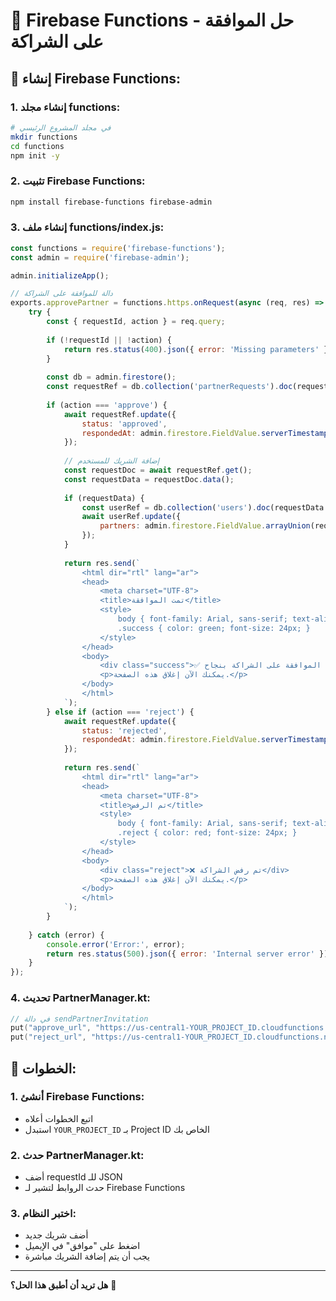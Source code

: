 # 🔧 Firebase Functions - حل الموافقة على الشراكة

## 📁 **إنشاء Firebase Functions:**

### **1. إنشاء مجلد functions:**
```bash
# في مجلد المشروع الرئيسي
mkdir functions
cd functions
npm init -y
```

### **2. تثبيت Firebase Functions:**
```bash
npm install firebase-functions firebase-admin
```

### **3. إنشاء ملف functions/index.js:**
```javascript
const functions = require('firebase-functions');
const admin = require('firebase-admin');

admin.initializeApp();

// دالة للموافقة على الشراكة
exports.approvePartner = functions.https.onRequest(async (req, res) => {
    try {
        const { requestId, action } = req.query;
        
        if (!requestId || !action) {
            return res.status(400).json({ error: 'Missing parameters' });
        }
        
        const db = admin.firestore();
        const requestRef = db.collection('partnerRequests').doc(requestId);
        
        if (action === 'approve') {
            await requestRef.update({
                status: 'approved',
                respondedAt: admin.firestore.FieldValue.serverTimestamp()
            });
            
            // إضافة الشريك للمستخدم
            const requestDoc = await requestRef.get();
            const requestData = requestDoc.data();
            
            if (requestData) {
                const userRef = db.collection('users').doc(requestData.fromUserId);
                await userRef.update({
                    partners: admin.firestore.FieldValue.arrayUnion(requestData.toUserEmail)
                });
            }
            
            return res.send(`
                <html dir="rtl" lang="ar">
                <head>
                    <meta charset="UTF-8">
                    <title>تمت الموافقة</title>
                    <style>
                        body { font-family: Arial, sans-serif; text-align: center; padding: 50px; }
                        .success { color: green; font-size: 24px; }
                    </style>
                </head>
                <body>
                    <div class="success">✅ تمت الموافقة على الشراكة بنجاح!</div>
                    <p>يمكنك الآن إغلاق هذه الصفحة.</p>
                </body>
                </html>
            `);
        } else if (action === 'reject') {
            await requestRef.update({
                status: 'rejected',
                respondedAt: admin.firestore.FieldValue.serverTimestamp()
            });
            
            return res.send(`
                <html dir="rtl" lang="ar">
                <head>
                    <meta charset="UTF-8">
                    <title>تم الرفض</title>
                    <style>
                        body { font-family: Arial, sans-serif; text-align: center; padding: 50px; }
                        .reject { color: red; font-size: 24px; }
                    </style>
                </head>
                <body>
                    <div class="reject">❌ تم رفض الشراكة</div>
                    <p>يمكنك الآن إغلاق هذه الصفحة.</p>
                </body>
                </html>
            `);
        }
        
    } catch (error) {
        console.error('Error:', error);
        return res.status(500).json({ error: 'Internal server error' });
    }
});
```

### **4. تحديث PartnerManager.kt:**
```kotlin
// في دالة sendPartnerInvitation
put("approve_url", "https://us-central1-YOUR_PROJECT_ID.cloudfunctions.net/approvePartner?requestId=${requestId}&action=approve")
put("reject_url", "https://us-central1-YOUR_PROJECT_ID.cloudfunctions.net/approvePartner?requestId=${requestId}&action=reject")
```

## 🚀 **الخطوات:**

### **1. أنشئ Firebase Functions:**
- اتبع الخطوات أعلاه
- استبدل `YOUR_PROJECT_ID` بـ Project ID الخاص بك

### **2. حدث PartnerManager.kt:**
- أضف requestId للـ JSON
- حدث الروابط لتشير لـ Firebase Functions

### **3. اختبر النظام:**
- أضف شريك جديد
- اضغط على "موافق" في الإيميل
- يجب أن يتم إضافة الشريك مباشرة

---

**هل تريد أن أطبق هذا الحل؟** 🚀

